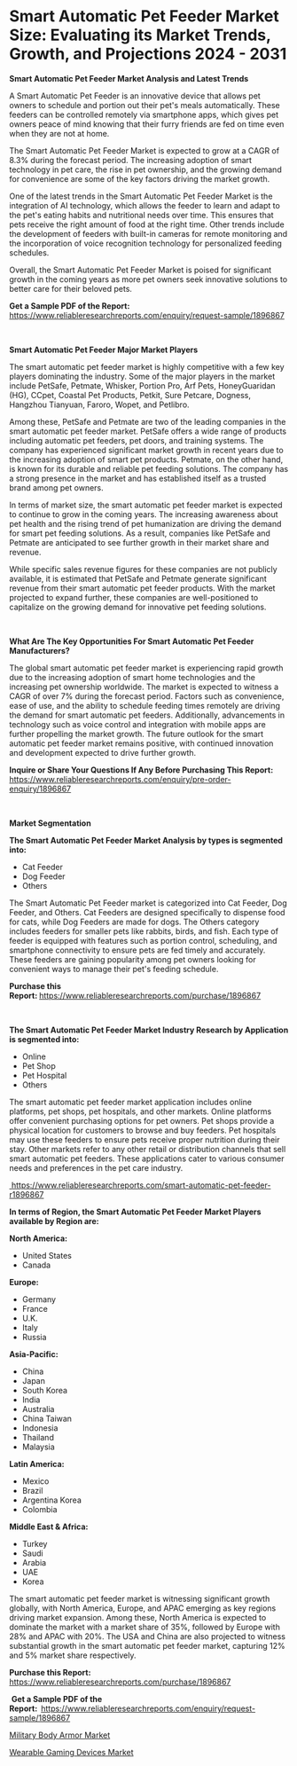 <p><h1>Smart Automatic Pet Feeder Market Size: Evaluating its Market Trends, Growth, and Projections 2024 - 2031</h1></p><p><strong>Smart Automatic Pet Feeder Market Analysis and Latest Trends</strong></p>
<p><p>A Smart Automatic Pet Feeder is an innovative device that allows pet owners to schedule and portion out their pet's meals automatically. These feeders can be controlled remotely via smartphone apps, which gives pet owners peace of mind knowing that their furry friends are fed on time even when they are not at home.</p><p>The Smart Automatic Pet Feeder Market is expected to grow at a CAGR of 8.3% during the forecast period. The increasing adoption of smart technology in pet care, the rise in pet ownership, and the growing demand for convenience are some of the key factors driving the market growth. </p><p>One of the latest trends in the Smart Automatic Pet Feeder Market is the integration of AI technology, which allows the feeder to learn and adapt to the pet's eating habits and nutritional needs over time. This ensures that pets receive the right amount of food at the right time. Other trends include the development of feeders with built-in cameras for remote monitoring and the incorporation of voice recognition technology for personalized feeding schedules.</p><p>Overall, the Smart Automatic Pet Feeder Market is poised for significant growth in the coming years as more pet owners seek innovative solutions to better care for their beloved pets.</p></p>
<p><strong>Get a Sample PDF of the Report:&nbsp;</strong> <a href="https://www.reliableresearchreports.com/enquiry/request-sample/1896867">https://www.reliableresearchreports.com/enquiry/request-sample/1896867</a></p>
<p>&nbsp;</p>
<p><strong>Smart Automatic Pet Feeder Major Market Players</strong></p>
<p><p>The smart automatic pet feeder market is highly competitive with a few key players dominating the industry. Some of the major players in the market include PetSafe, Petmate, Whisker, Portion Pro, Arf Pets, HoneyGuaridan (HG), CCpet, Coastal Pet Products, Petkit, Sure Petcare, Dogness, Hangzhou Tianyuan, Faroro, Wopet, and Petlibro.</p><p>Among these, PetSafe and Petmate are two of the leading companies in the smart automatic pet feeder market. PetSafe offers a wide range of products including automatic pet feeders, pet doors, and training systems. The company has experienced significant market growth in recent years due to the increasing adoption of smart pet products. Petmate, on the other hand, is known for its durable and reliable pet feeding solutions. The company has a strong presence in the market and has established itself as a trusted brand among pet owners.</p><p>In terms of market size, the smart automatic pet feeder market is expected to continue to grow in the coming years. The increasing awareness about pet health and the rising trend of pet humanization are driving the demand for smart pet feeding solutions. As a result, companies like PetSafe and Petmate are anticipated to see further growth in their market share and revenue.</p><p>While specific sales revenue figures for these companies are not publicly available, it is estimated that PetSafe and Petmate generate significant revenue from their smart automatic pet feeder products. With the market projected to expand further, these companies are well-positioned to capitalize on the growing demand for innovative pet feeding solutions.</p></p>
<p>&nbsp;</p>
<p><strong>What Are The Key Opportunities For Smart Automatic Pet Feeder Manufacturers?</strong></p>
<p><p>The global smart automatic pet feeder market is experiencing rapid growth due to the increasing adoption of smart home technologies and the increasing pet ownership worldwide. The market is expected to witness a CAGR of over 7% during the forecast period. Factors such as convenience, ease of use, and the ability to schedule feeding times remotely are driving the demand for smart automatic pet feeders. Additionally, advancements in technology such as voice control and integration with mobile apps are further propelling the market growth. The future outlook for the smart automatic pet feeder market remains positive, with continued innovation and development expected to drive further growth.</p></p>
<p><strong>Inquire or Share Your Questions If Any Before Purchasing This Report:</strong> <a href="https://www.reliableresearchreports.com/enquiry/pre-order-enquiry/1896867">https://www.reliableresearchreports.com/enquiry/pre-order-enquiry/1896867</a></p>
<p>&nbsp;</p>
<p><strong>Market Segmentation</strong></p>
<p><strong>The Smart Automatic Pet Feeder Market Analysis by types is segmented into:</strong></p>
<p><ul><li>Cat Feeder</li><li>Dog Feeder</li><li>Others</li></ul></p>
<p><p>The Smart Automatic Pet Feeder market is categorized into Cat Feeder, Dog Feeder, and Others. Cat Feeders are designed specifically to dispense food for cats, while Dog Feeders are made for dogs. The Others category includes feeders for smaller pets like rabbits, birds, and fish. Each type of feeder is equipped with features such as portion control, scheduling, and smartphone connectivity to ensure pets are fed timely and accurately. These feeders are gaining popularity among pet owners looking for convenient ways to manage their pet's feeding schedule.</p></p>
<p><strong>Purchase this Report:&nbsp;</strong><a href="https://www.reliableresearchreports.com/purchase/1896867">https://www.reliableresearchreports.com/purchase/1896867</a></p>
<p>&nbsp;</p>
<p><strong>The Smart Automatic Pet Feeder Market Industry Research by Application is segmented into:</strong></p>
<p><ul><li>Online</li><li>Pet Shop</li><li>Pet Hospital</li><li>Others</li></ul></p>
<p><p>The smart automatic pet feeder market application includes online platforms, pet shops, pet hospitals, and other markets. Online platforms offer convenient purchasing options for pet owners. Pet shops provide a physical location for customers to browse and buy feeders. Pet hospitals may use these feeders to ensure pets receive proper nutrition during their stay. Other markets refer to any other retail or distribution channels that sell smart automatic pet feeders. These applications cater to various consumer needs and preferences in the pet care industry.</p></p>
<p><a href="https://www.reliableresearchreports.com/smart-automatic-pet-feeder-r1896867">&nbsp;https://www.reliableresearchreports.com/smart-automatic-pet-feeder-r1896867</a></p>
<p><strong>In terms of Region, the Smart Automatic Pet Feeder Market Players available by Region are:</strong></p>
<p>
    <p> <strong> North America: </strong>
        <ul>
            <li>United States</li>
            <li>Canada</li>
        </ul>
        </p> 
    <p> <strong> Europe: </strong>
        <ul>
            <li>Germany</li>
            <li>France</li>
            <li>U.K.</li>
            <li>Italy</li>
            <li>Russia</li>
        </ul>
        </p> 
    <p> <strong> Asia-Pacific: </strong>
        <ul>
            <li>China</li>
            <li>Japan</li>
            <li>South Korea</li>
            <li>India</li>
            <li>Australia</li>
            <li>China Taiwan</li>
            <li>Indonesia</li>
            <li>Thailand</li>
            <li>Malaysia</li>
        </ul>
        </p> 
    <p> <strong> Latin America: </strong>
        <ul>
            <li>Mexico</li>
            <li>Brazil</li>
            <li>Argentina Korea</li>
            <li>Colombia</li>
        </ul>
        </p> 
    <p> <strong> Middle East & Africa: </strong>
        <ul>
            <li>Turkey</li>
            <li>Saudi</li>
            <li>Arabia</li>
            <li>UAE</li>
            <li>Korea</li>
        </ul>
    </p>
    </p>
<p><p>The smart automatic pet feeder market is witnessing significant growth globally, with North America, Europe, and APAC emerging as key regions driving market expansion. Among these, North America is expected to dominate the market with a market share of 35%, followed by Europe with 28% and APAC with 20%. The USA and China are also projected to witness substantial growth in the smart automatic pet feeder market, capturing 12% and 5% market share respectively.</p></p>
<p><strong>Purchase this Report: </strong><a href="https://www.reliableresearchreports.com/purchase/1896867">https://www.reliableresearchreports.com/purchase/1896867</a></p>
<p>&nbsp;<strong>Get a Sample PDF of the Report:&nbsp;&nbsp;</strong><a href="https://www.reliableresearchreports.com/enquiry/request-sample/1896867">https://www.reliableresearchreports.com/enquiry/request-sample/1896867</a></p>
<p><strong></strong></p>
<p><p><a href="https://github.com/RyleeBauch2023/Market-Research-Report-List-2/blob/main/military-body-armor-market.md">Military Body Armor Market</a></p><p><a href="https://github.com/jodemen/Market-Research-Report-List-3/blob/main/wearable-gaming-devices-market.md">Wearable Gaming Devices Market</a></p></p>